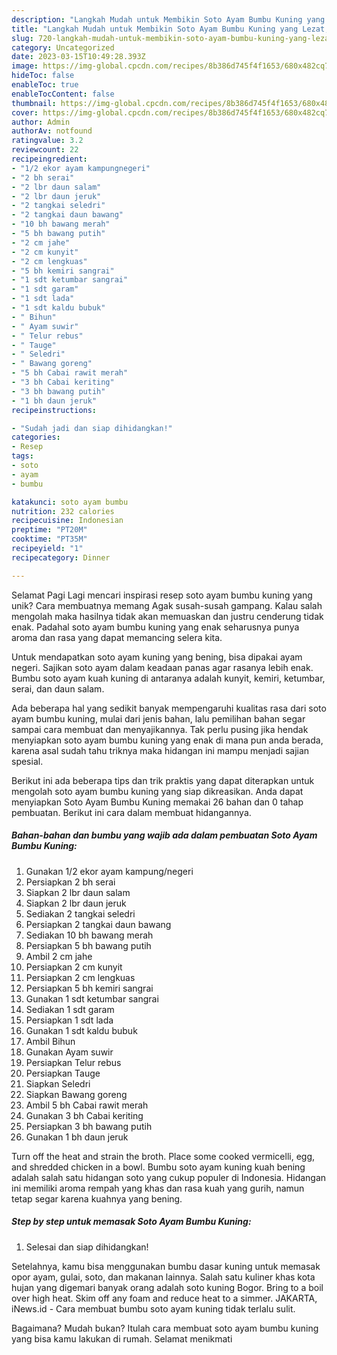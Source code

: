 ```yaml
---
description: "Langkah Mudah untuk Membikin Soto Ayam Bumbu Kuning yang Lezat, Mantap"
title: "Langkah Mudah untuk Membikin Soto Ayam Bumbu Kuning yang Lezat, Mantap"
slug: 720-langkah-mudah-untuk-membikin-soto-ayam-bumbu-kuning-yang-lezat-mantap
category: Uncategorized
date: 2023-03-15T10:49:28.393Z
image: https://img-global.cpcdn.com/recipes/8b386d745f4f1653/680x482cq70/soto-ayam-bumbu-kuning-foto-resep-utama.jpg
hideToc: false
enableToc: true
enableTocContent: false
thumbnail: https://img-global.cpcdn.com/recipes/8b386d745f4f1653/680x482cq70/soto-ayam-bumbu-kuning-foto-resep-utama.jpg
cover: https://img-global.cpcdn.com/recipes/8b386d745f4f1653/680x482cq70/soto-ayam-bumbu-kuning-foto-resep-utama.jpg
author: Admin
authorAv: notfound
ratingvalue: 3.2
reviewcount: 22
recipeingredient:
- "1/2 ekor ayam kampungnegeri"
- "2 bh serai"
- "2 lbr daun salam"
- "2 lbr daun jeruk"
- "2 tangkai seledri"
- "2 tangkai daun bawang"
- "10 bh bawang merah"
- "5 bh bawang putih"
- "2 cm jahe"
- "2 cm kunyit"
- "2 cm lengkuas"
- "5 bh kemiri sangrai"
- "1 sdt ketumbar sangrai"
- "1 sdt garam"
- "1 sdt lada"
- "1 sdt kaldu bubuk"
- " Bihun"
- " Ayam suwir"
- " Telur rebus"
- " Tauge"
- " Seledri"
- " Bawang goreng"
- "5 bh Cabai rawit merah"
- "3 bh Cabai keriting"
- "3 bh bawang putih"
- "1 bh daun jeruk"
recipeinstructions:

- "Sudah jadi dan siap dihidangkan!"
categories:
- Resep
tags:
- soto
- ayam
- bumbu

katakunci: soto ayam bumbu 
nutrition: 232 calories
recipecuisine: Indonesian
preptime: "PT20M"
cooktime: "PT35M"
recipeyield: "1"
recipecategory: Dinner

---
```



Selamat Pagi Lagi mencari inspirasi resep soto ayam bumbu kuning yang unik? Cara membuatnya memang Agak susah-susah gampang. Kalau salah mengolah maka hasilnya tidak akan memuaskan dan justru cenderung tidak enak. Padahal soto ayam bumbu kuning yang enak seharusnya punya aroma dan rasa yang dapat memancing selera kita.


Untuk mendapatkan soto ayam kuning yang bening, bisa dipakai ayam negeri. Sajikan soto ayam dalam keadaan panas agar rasanya lebih enak. Bumbu soto ayam kuah kuning di antaranya adalah kunyit, kemiri, ketumbar, serai, dan daun salam.

Ada beberapa hal yang sedikit banyak mempengaruhi kualitas rasa dari soto ayam bumbu kuning, mulai dari jenis bahan, lalu pemilihan bahan segar sampai cara membuat dan menyajikannya. Tak perlu pusing jika hendak menyiapkan soto ayam bumbu kuning yang enak di mana pun anda berada, karena asal sudah tahu triknya maka hidangan ini mampu menjadi sajian spesial.


Berikut ini ada beberapa tips dan trik praktis yang dapat diterapkan untuk mengolah soto ayam bumbu kuning yang siap dikreasikan. Anda dapat menyiapkan Soto Ayam Bumbu Kuning memakai 26 bahan dan 0 tahap pembuatan. Berikut ini cara dalam membuat hidangannya.

<!--inarticleads1-->

##### Bahan-bahan dan bumbu yang wajib ada dalam pembuatan Soto Ayam Bumbu Kuning:

1. Gunakan 1/2 ekor ayam kampung/negeri
1. Persiapkan 2 bh serai
1. Siapkan 2 lbr daun salam
1. Siapkan 2 lbr daun jeruk
1. Sediakan 2 tangkai seledri
1. Persiapkan 2 tangkai daun bawang
1. Sediakan 10 bh bawang merah
1. Persiapkan 5 bh bawang putih
1. Ambil 2 cm jahe
1. Persiapkan 2 cm kunyit
1. Persiapkan 2 cm lengkuas
1. Persiapkan 5 bh kemiri sangrai
1. Gunakan 1 sdt ketumbar sangrai
1. Sediakan 1 sdt garam
1. Persiapkan 1 sdt lada
1. Gunakan 1 sdt kaldu bubuk
1. Ambil  Bihun
1. Gunakan  Ayam suwir
1. Persiapkan  Telur rebus
1. Persiapkan  Tauge
1. Siapkan  Seledri
1. Siapkan  Bawang goreng
1. Ambil 5 bh Cabai rawit merah
1. Gunakan 3 bh Cabai keriting
1. Persiapkan 3 bh bawang putih
1. Gunakan 1 bh daun jeruk


Turn off the heat and strain the broth. Place some cooked vermicelli, egg, and shredded chicken in a bowl. Bumbu soto ayam kuning kuah bening adalah salah satu hidangan soto yang cukup populer di Indonesia. Hidangan ini memiliki aroma rempah yang khas dan rasa kuah yang gurih, namun tetap segar karena kuahnya yang bening. 

<!--inarticleads2-->

##### Step by step untuk memasak Soto Ayam Bumbu Kuning:


1. Selesai dan siap dihidangkan!

Setelahnya, kamu bisa menggunakan bumbu dasar kuning untuk memasak opor ayam, gulai, soto, dan makanan lainnya. Salah satu kuliner khas kota hujan yang digemari banyak orang adalah soto kuning Bogor. Bring to a boil over high heat. Skim off any foam and reduce heat to a simmer. JAKARTA, iNews.id - Cara membuat bumbu soto ayam kuning tidak terlalu sulit. 

Bagaimana? Mudah bukan? Itulah cara membuat soto ayam bumbu kuning yang bisa kamu lakukan di rumah. Selamat menikmati
